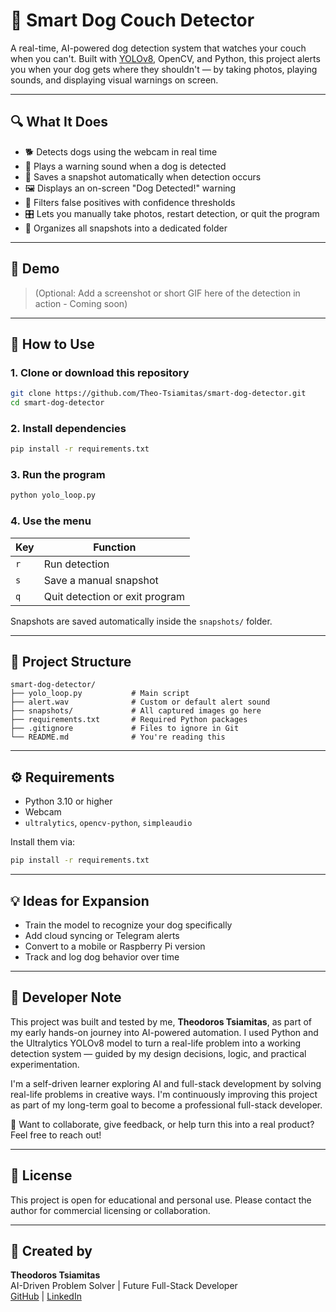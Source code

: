 # 🐶 Smart Dog Couch Detector

A real-time, AI-powered dog detection system that watches your couch when you can't. Built with [YOLOv8](https://github.com/ultralytics/ultralytics), OpenCV, and Python, this project alerts you when your dog gets where they shouldn't — by taking photos, playing sounds, and displaying visual warnings on screen.

---

## 🔍 What It Does

- 🐕 Detects dogs using the webcam in real time  
- 🔔 Plays a warning sound when a dog is detected  
- 📸 Saves a snapshot automatically when detection occurs  
- 🖼️ Displays an on-screen "Dog Detected!" warning  
- 🧠 Filters false positives with confidence thresholds  
- 🎛️ Lets you manually take photos, restart detection, or quit the program  
- 📁 Organizes all snapshots into a dedicated folder  

---

## 📸 Demo

> (Optional: Add a screenshot or short GIF here of the detection in action - Coming soon)

---

## 🧪 How to Use

### 1. Clone or download this repository

```bash
git clone https://github.com/Theo-Tsiamitas/smart-dog-detector.git
cd smart-dog-detector
```

### 2. Install dependencies

```bash
pip install -r requirements.txt
```

### 3. Run the program

```bash
python yolo_loop.py
```

### 4. Use the menu

| Key | Function                       |
|-----|--------------------------------|
| `r` | Run detection                  |
| `s` | Save a manual snapshot         |
| `q` | Quit detection or exit program |

Snapshots are saved automatically inside the `snapshots/` folder.

---

## 📁 Project Structure

```
smart-dog-detector/
├── yolo_loop.py           # Main script
├── alert.wav              # Custom or default alert sound
├── snapshots/             # All captured images go here
├── requirements.txt       # Required Python packages
├── .gitignore             # Files to ignore in Git
└── README.md              # You're reading this
```

---

## ⚙️ Requirements

- Python 3.10 or higher
- Webcam
- `ultralytics`, `opencv-python`, `simpleaudio`

Install them via:

```bash
pip install -r requirements.txt
```

---

## 💡 Ideas for Expansion

- Train the model to recognize your dog specifically  
- Add cloud syncing or Telegram alerts  
- Convert to a mobile or Raspberry Pi version  
- Track and log dog behavior over time  

---

## 🙋 Developer Note

This project was built and tested by me, **Theodoros Tsiamitas**, as part of my early hands-on journey into AI-powered automation. I used Python and the Ultralytics YOLOv8 model to turn a real-life problem into a working detection system — guided by my design decisions, logic, and practical experimentation.

I'm a self-driven learner exploring AI and full-stack development by solving real-life problems in creative ways. I'm continuously improving this project as part of my long-term goal to become a professional full-stack developer.

💬 Want to collaborate, give feedback, or help turn this into a real product? Feel free to reach out!

---

## 📜 License

This project is open for educational and personal use. Please contact the author for commercial licensing or collaboration.

---

## 👤 Created by

**Theodoros Tsiamitas**  
AI-Driven Problem Solver | Future Full-Stack Developer  
[GitHub](https://https://github.com/Theo-Tsiamitas) | [LinkedIn](https://www.linkedin.com/in/theodoros-tsiamitas-a706b325a/)

